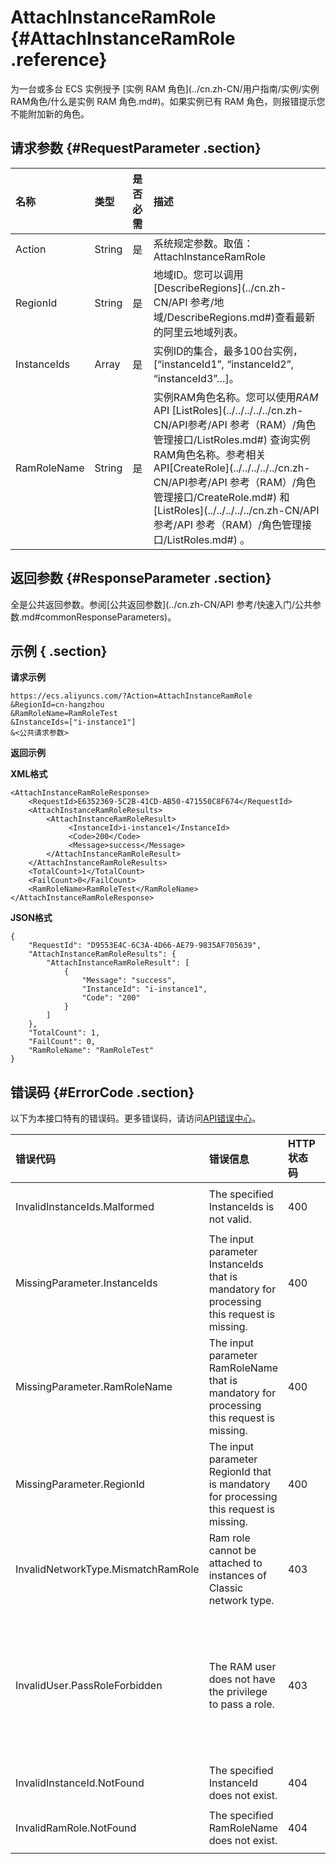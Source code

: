 # AttachInstanceRamRole {#AttachInstanceRamRole .reference}

为一台或多台 ECS 实例授予 [实例 RAM 角色](../cn.zh-CN/用户指南/实例/实例RAM角色/什么是实例 RAM 角色.md#)。如果实例已有 RAM 角色，则报错提示您不能附加新的角色。

## 请求参数 {#RequestParameter .section}

|名称|类型|是否必需|描述|
|:-|:-|:---|:-|
|Action|String|是|系统规定参数。取值：AttachInstanceRamRole|
|RegionId|String|是|地域ID。您可以调用[DescribeRegions](../cn.zh-CN/API 参考/地域/DescribeRegions.md#)查看最新的阿里云地域列表。|
|InstanceIds|Array|是|实例ID的集合，最多100台实例，\[“instanceId1”, “instanceId2”, “instanceId3”…\]。|
|RamRoleName|String|是|实例RAM角色名称。您可以使用*RAM* API [ListRoles](../../../../../cn.zh-CN/API参考/API 参考（RAM）/角色管理接口/ListRoles.md#) 查询实例RAM角色名称。参考相关API[CreateRole](../../../../../cn.zh-CN/API参考/API 参考（RAM）/角色管理接口/CreateRole.md#) 和 [ListRoles](../../../../../cn.zh-CN/API参考/API 参考（RAM）/角色管理接口/ListRoles.md#) 。|

## 返回参数 {#ResponseParameter .section}

全是公共返回参数。参阅[公共返回参数](../cn.zh-CN/API 参考/快速入门/公共参数.md#commonResponseParameters)。

## 示例 { .section}

**请求示例** 

```
https://ecs.aliyuncs.com/?Action=AttachInstanceRamRole
&RegionId=cn-hangzhou
&RamRoleName=RamRoleTest
&InstanceIds=["i-instance1"]
&<公共请求参数>
```

**返回示例** 

**XML格式**

```
<AttachInstanceRamRoleResponse>
    <RequestId>E6352369-5C2B-41CD-AB50-471550C8F674</RequestId>
    <AttachInstanceRamRoleResults>
        <AttachInstanceRamRoleResult>
             <InstanceId>i-instance1</InstanceId>
             <Code>200</Code>
             <Message>success</Message>
        </AttachInstanceRamRoleResult>
    </AttachInstanceRamRoleResults>
    <TotalCount>1</TotalCount>
    <FailCount>0</FailCount>
    <RamRoleName>RamRoleTest</RamRoleName>
</AttachInstanceRamRoleResponse>
```

**JSON格式** 

```
{
    "RequestId": "D9553E4C-6C3A-4D66-AE79-9835AF705639",
    "AttachInstanceRamRoleResults": {
        "AttachInstanceRamRoleResult": [
            {
                "Message": "success",
                "InstanceId": "i-instance1",
                "Code": "200"
            }
        ]
    },
    "TotalCount": 1,
    "FailCount": 0,
    "RamRoleName": "RamRoleTest"
}
```

## 错误码 {#ErrorCode .section}

以下为本接口特有的错误码。更多错误码，请访问[API错误中心](https://error-center.aliyun.com/status/product/Ecs)。

|错误代码|错误信息|HTTP状态码|说明|
|:---|:---|:------|:-|
|InvalidInstanceIds.Malformed|The specified InstanceIds is not valid.|400|指定的InstanceIds不合法。|
|MissingParameter.InstanceIds|The input parameter InstanceIds that is mandatory for processing this request is missing.|400|缺少必需参数InstanceIds。|
|MissingParameter.RamRoleName|The input parameter RamRoleName that is mandatory for processing this request is missing.|400|缺少必填参数RamRoleName。|
|MissingParameter.RegionId|The input parameter RegionId that is mandatory for processing this request is missing.|400|缺少必填参数RegionId。|
|InvalidNetworkType.MismatchRamRole|Ram role cannot be attached to instances of Classic network type.|403|实例RAM角色功能不能被用于经典网络实例。|
|InvalidUser.PassRoleForbidden|The RAM user does not have the privilege to pass a role.|403|您使用的RAM用户账号暂不具有`PassRole`的权限，请联系主账号拥有者[授权](../cn.zh-CN/快速入门/为 RAM 用户授权.md#)PassRole权限。|
|InvalidInstanceId.NotFound|The specified InstanceId does not exist.|404|指定的实例ID不存在。|
|InvalidRamRole.NotFound|The specified RamRoleName does not exist.|404|指定的RamRoleName不存在。|

